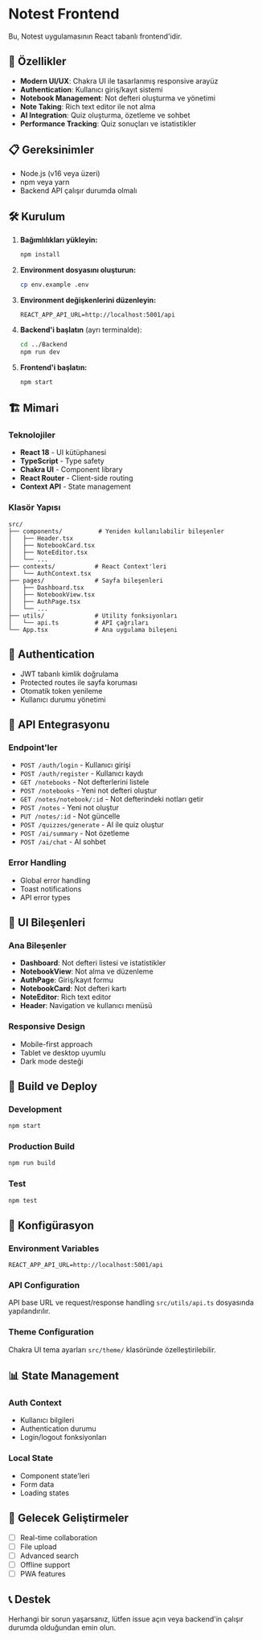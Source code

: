 # Notest Frontend

Bu, Notest uygulamasının React tabanlı frontend'idir.

## 🚀 Özellikler

- **Modern UI/UX**: Chakra UI ile tasarlanmış responsive arayüz
- **Authentication**: Kullanıcı giriş/kayıt sistemi
- **Notebook Management**: Not defteri oluşturma ve yönetimi
- **Note Taking**: Rich text editor ile not alma
- **AI Integration**: Quiz oluşturma, özetleme ve sohbet
- **Performance Tracking**: Quiz sonuçları ve istatistikler

## 📋 Gereksinimler

- Node.js (v16 veya üzeri)
- npm veya yarn
- Backend API çalışır durumda olmalı

## 🛠️ Kurulum

1. **Bağımlılıkları yükleyin:**
   ```bash
   npm install
   ```

2. **Environment dosyasını oluşturun:**
   ```bash
   cp env.example .env
   ```

3. **Environment değişkenlerini düzenleyin:**
   ```env
   REACT_APP_API_URL=http://localhost:5001/api
   ```

4. **Backend'i başlatın** (ayrı terminalde):
   ```bash
   cd ../Backend
   npm run dev
   ```

5. **Frontend'i başlatın:**
   ```bash
   npm start
   ```

## 🏗️ Mimari

### Teknolojiler
- **React 18** - UI kütüphanesi
- **TypeScript** - Type safety
- **Chakra UI** - Component library
- **React Router** - Client-side routing
- **Context API** - State management

### Klasör Yapısı
```
src/
├── components/          # Yeniden kullanılabilir bileşenler
│   ├── Header.tsx
│   ├── NotebookCard.tsx
│   ├── NoteEditor.tsx
│   └── ...
├── contexts/           # React Context'leri
│   └── AuthContext.tsx
├── pages/              # Sayfa bileşenleri
│   ├── Dashboard.tsx
│   ├── NotebookView.tsx
│   ├── AuthPage.tsx
│   └── ...
├── utils/              # Utility fonksiyonları
│   └── api.ts          # API çağrıları
└── App.tsx             # Ana uygulama bileşeni
```

## 🔐 Authentication

- JWT tabanlı kimlik doğrulama
- Protected routes ile sayfa koruması
- Otomatik token yenileme
- Kullanıcı durumu yönetimi

## 📡 API Entegrasyonu

### Endpoint'ler
- `POST /auth/login` - Kullanıcı girişi
- `POST /auth/register` - Kullanıcı kaydı
- `GET /notebooks` - Not defterlerini listele
- `POST /notebooks` - Yeni not defteri oluştur
- `GET /notes/notebook/:id` - Not defterindeki notları getir
- `POST /notes` - Yeni not oluştur
- `PUT /notes/:id` - Not güncelle
- `POST /quizzes/generate` - AI ile quiz oluştur
- `POST /ai/summary` - Not özetleme
- `POST /ai/chat` - AI sohbet

### Error Handling
- Global error handling
- Toast notifications
- API error types

## 🎨 UI Bileşenleri

### Ana Bileşenler
- **Dashboard**: Not defteri listesi ve istatistikler
- **NotebookView**: Not alma ve düzenleme
- **AuthPage**: Giriş/kayıt formu
- **NotebookCard**: Not defteri kartı
- **NoteEditor**: Rich text editor
- **Header**: Navigation ve kullanıcı menüsü

### Responsive Design
- Mobile-first approach
- Tablet ve desktop uyumlu
- Dark mode desteği

## 🚀 Build ve Deploy

### Development
```bash
npm start
```

### Production Build
```bash
npm run build
```

### Test
```bash
npm test
```

## 🔧 Konfigürasyon

### Environment Variables
```env
REACT_APP_API_URL=http://localhost:5001/api
```

### API Configuration
API base URL ve request/response handling `src/utils/api.ts` dosyasında yapılandırılır.

### Theme Configuration
Chakra UI tema ayarları `src/theme/` klasöründe özelleştirilebilir.

## 📊 State Management

### Auth Context
- Kullanıcı bilgileri
- Authentication durumu
- Login/logout fonksiyonları

### Local State
- Component state'leri
- Form data
- Loading states

## 🎯 Gelecek Geliştirmeler

- [ ] Real-time collaboration
- [ ] File upload
- [ ] Advanced search
- [ ] Offline support
- [ ] PWA features

## 📞 Destek

Herhangi bir sorun yaşarsanız, lütfen issue açın veya backend'in çalışır durumda olduğundan emin olun.
